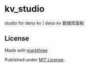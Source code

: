 # kv_studio

studio for deno kv | deno kv 数据库面板

## License

Made with [markthree](https://github.com/markthree)

Published under [MIT License](./LICENSE).
